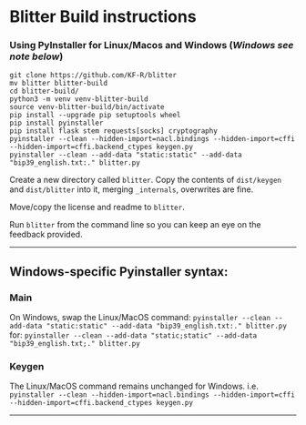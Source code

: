 
# Blitter Build instructions 
### Using PyInstaller for Linux/Macos and Windows (_Windows see note below_)

```
git clone https://github.com/KF-R/blitter
mv blitter blitter-build
cd blitter-build/
python3 -m venv venv-blitter-build
source venv-blitter-build/bin/activate
pip install --upgrade pip setuptools wheel
pip install pyinstaller
pip install flask stem requests[socks] cryptography
pyinstaller --clean --hidden-import=nacl.bindings --hidden-import=cffi --hidden-import=cffi.backend_ctypes keygen.py
pyinstaller --clean --add-data "static:static" --add-data "bip39_english.txt:." blitter.py
```

Create a new directory called `blitter`. Copy the contents of `dist/keygen` and `dist/blitter` into it, merging `_internals`, overwrites are fine.

Move/copy the license and readme to `blitter`.

Run `blitter` from the command line so you can keep an eye on the feedback provided.

---

## Windows-specific Pyinstaller syntax:

### Main
On Windows, swap the Linux/MacOS command:
`pyinstaller --clean --add-data "static:static" --add-data "bip39_english.txt:." blitter.py`
for:
`pyinstaller --clean --add-data "static;static" --add-data "bip39_english.txt;." blitter.py`

### Keygen
The Linux/MacOS command remains unchanged for Windows. i.e.
`pyinstaller --clean --hidden-import=nacl.bindings --hidden-import=cffi --hidden-import=cffi.backend_ctypes keygen.py`

---



